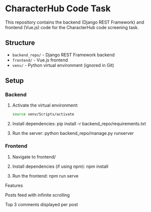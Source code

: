 # CharacterHub Code Task

This repository contains the backend (Django REST Framework) and frontend (Vue.js) code for the CharacterHub code screening task.

## Structure

- `backend_repo/` - Django REST Framework backend
- `frontend/` - Vue.js frontend
- `venv/` - Python virtual environment (ignored in Git)

## Setup

### Backend
1. Activate the virtual environment:
   ```bash
   source venv/Scripts/activate

2. Install dependencies:
   pip install -r backend_repo/requirements.txt

3. Run the server:
   python backend_repo/manage.py runserver

### Frontend
1. Navigate to frontend/

2. Install dependencies (if using npm):
   npm install

3. Run the frontend:
   npm run serve


Features

Posts feed with infinite scrolling

Top 3 comments displayed per post

